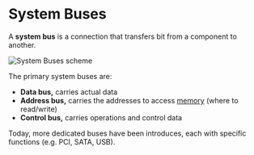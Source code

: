 # System Buses

A **system bus** is a connection that transfers bit from a component to another.

![System Buses scheme](assets/Diagram%20-%20System%20Bus.png)

The primary system buses are:
- **Data bus,** carries actual data
- **Address bus,** carries the addresses to access [memory](Systems%20and%20Networking/Unit%201/Architecture/Memory.md#Representation) (where to read/write)
-  **Control bus,** carries operations and control data

Today, more dedicated buses have been introduces, each with specific functions (e.g. PCI, SATA, USB).
